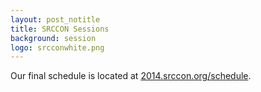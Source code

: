 ```yaml
---
layout: post_notitle
title: SRCCON Sessions
background: session
logo: srcconwhite.png
---
```


<p class="bodybig">Our final schedule is located at <a href="http://2014.srccon.org/schedule">2014.srccon.org/schedule</a>. </p>
